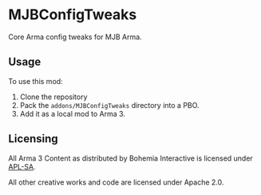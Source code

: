 # MJBConfigTweaks
Core Arma config tweaks for MJB Arma.

## Usage

To use this mod:

1. Clone the repository
2. Pack the `addons/MJBConfigTweaks` directory into a PBO.
3. Add it as a local mod to Arma 3.

## Licensing

All Arma 3 Content as distributed by Bohemia Interactive is licensed under [APL-SA](https://www.bohemia.net/community/licenses/arma-public-license-share-alike).

All other creative works and code are licensed under Apache 2.0.